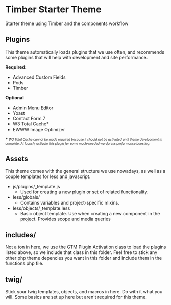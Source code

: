 Timber Starter Theme
====================

Starter theme using Timber and the components workflow

## Plugins

This theme automatically loads plugins that we use often, and recommends some plugins that will help with development and site performance. 

__Required:__
- Advanced Custom Fields
- Pods
- Timber

__Optional__
- Admin Menu Editor
- Yoast
- Contact Form 7
- W3 Total Cache*
- EWWW Image Optimizer

_* <sub><sup>W3 Total Cache  cannot be made required because it should not be activated until theme development is complete. At launch, activate this plugin for some much-needed wordpress performance boosting.</sub></sup>_

## Assets

This theme comes with the general structure we use nowadays, as well as a couple templates for less and javascript. 

- js/plugins/_template.js
  - Used for creating a new plugin or set of related functionality.
- less/globals/
  - Contains variables and project-specific mixins.
- less/objects/_template.less
  - Basic object template. Use when creating a new component in the project. Provides scope and media queries

## includes/

Not a ton in here, we use the GTM Plugin Activation class to load the plugins listed above, so we include that class in this folder. Feel free to stick any other php theme depencies you want in this folder and include them in the functions.php file. 

## twig/

Stick your twig templates, objects, and macros in here. Do with it what you will. Some basics are set up here but aren't required for this theme. 
